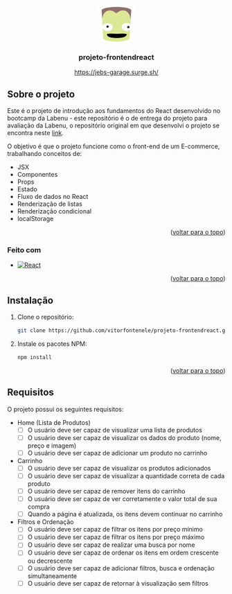 <a name="readme-top"></a>

<div align="center">
  <a href="https://github.com/othneildrew/Best-README-Template">
    <img src="public/jeb-head.svg" alt="Logo" width="80" height="80">
  </a>
  <h3 align="center">projeto-frontendreact</h3>
  <a href="https://jebs-garage.surge.sh/">https://jebs-garage.surge.sh/</a>
</div>

<!-- SOBRE O PROJETO -->
## Sobre o projeto

Este é o projeto de introdução aos fundamentos do React desenvolvido no bootcamp da Labenu - este repositório é o de entrega do projeto para avaliação da Labenu, o repositório original em que desenvolvi o projeto se encontra neste [link](https://github.com/vitorfontenele/shopping-cart).

O objetivo é que o projeto funcione como o front-end de um E-commerce, trabalhando conceitos de:

- JSX
- Componentes
- Props
- Estado
- Fluxo de dados no React
- Renderização de listas
- Renderização condicional
- localStorage

<p align="right">(<a href="#readme-top">voltar para o topo</a>)</p>

### Feito com


* [![React][React.js]][React-url]

<p align="right">(<a href="#readme-top">voltar para o topo</a>)</p>




<!-- INSTALAÇÃO -->
## Instalação

1. Clone o repositório:
   ```sh
   git clone https://github.com/vitorfontenele/projeto-frontendreact.git
   ```
2. Instale os pacotes NPM:
   ```sh
   npm install
   ```

<p align="right">(<a href="#readme-top">voltar para o topo</a>)</p>



## Requisitos

O projeto possui os seguintes requisitos:

- Home (Lista de Produtos)
    - [ ]  O usuário deve ser capaz de visualizar uma lista de produtos
    - [ ]  O usuário deve ser capaz de visualizar os dados do produto (nome, preço e imagem)
    - [ ]  O usuário deve ser capaz de adicionar um produto no carrinho
- Carrinho
    - [ ]  O usuário deve ser capaz de visualizar os produtos adicionados
    - [ ]  O usuário deve ser capaz de visualizar a quantidade correta de cada produto
    - [ ]  O usuário deve ser capaz de remover itens do carrinho
    - [ ]  O usuário deve ser capaz de ver corretamente o valor total de sua compra
    - [ ]  Quando a página é atualizada, os itens devem continuar no carrinho
- Filtros e Ordenação
    - [ ]  O usuário deve ser capaz de filtrar os itens por preço mínimo
    - [ ]  O usuário deve ser capaz de filtrar os itens por preço máximo
    - [ ]  O usuário deve ser capaz de realizar uma busca por nome
    - [ ]  O usuário deve ser capaz de ordenar os itens em ordem crescente ou decrescente
    - [ ]  O usuário deve ser capaz de adicionar  filtros, busca e ordenação simultaneamente
    - [ ]  O usuário deve ser capaz de retornar à visualização sem filtros
    
 ### 
  
 <!-- MARKDOWN LINKS & IMAGES -->
[React.js]: https://img.shields.io/badge/React-20232A?style=for-the-badge&logo=react&logoColor=61DAFB
[React-url]: https://reactjs.org/

